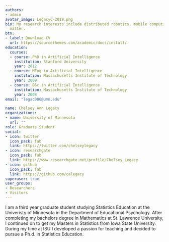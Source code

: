 ```yaml
---
authors:
- admin
avatar_image: LegacyC-2019.png
bio: My research interests include distributed robotics, mobile computing and programmable
  matter.
btn:
- label: Download CV
  url: https://sourcethemes.com/academic/docs/install/
education:
  courses:
  - course: PhD in Artificial Intelligence
    institution: Stanford University
    year: 2012
  - course: MEng in Artificial Intelligence
    institution: Massachusetts Institute of Technology
    year: 2009
  - course: BSc in Artificial Intelligence
    institution: Massachusetts Institute of Technology
    year: 2008
email: "legac006@umn.edu"

name: Chelsey Ann Legacy
organizations:
- name: University of Minnesota
  url: ""
role: Graduate Student
social:
- icon: twitter
  icon_pack: fab
  link: https://twitter.com/chelseylegacy
- icon: researchgate
  icon_pack: fab
  link: https://www.researchgate.net/profile/Chelsey_Legacy
- icon: github
  icon_pack: fab
  link: https://github.com/calegacy 
superuser: true
user_groups:
- Researchers
- Visitors
---
```


I am a third year graduate student studying Statistics Education at the Univeristy of Minnesota in the Department of Educational Psychology. After completing my bachelors degree in Mathematics at St. Lawrence University, I continued on to get my Masters in Statistics from Iowa State University. During my time at ISU I developed a passion for teaching and decided to pursue a Ph.d. in Statistics Education. 